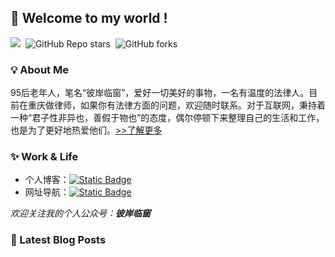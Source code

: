 ## 📌 Welcome to my world !

![](https://komarev.com/ghpvc/?username=LawyerLu&color=40c463)&nbsp; ![GitHub Repo stars](https://img.shields.io/github/stars/LawyerLu/OneBlog)
 &nbsp;![GitHub forks](https://img.shields.io/github/forks/LawyerLu/OneBlog) 

### 💡 About Me

95后老年人，笔名“彼岸临窗”，爱好一切美好的事物，一名有温度的法律人。目前在重庆做律师，如果你有法律方面的问题，欢迎随时联系。对于互联网，秉持着一种“君子性非异也，善假于物也”的态度，偶尔停顿下来整理自己的生活和工作，也是为了更好地热爱他们。[>>了解更多](https://oneblogx.com/about.html)

### ✨ Work & Life

- 个人博客：<a href="https://oneblogx.com" target="_blank"><img alt="Static Badge" src="https://img.shields.io/badge/oneblogx.com-%E5%8D%9A%E5%AE%A2-blue"></a>
- 网址导航：<a href="https://coolnav.com" target="_blank"><img alt="Static Badge" src="https://img.shields.io/badge/coolnav.com-%E9%85%B7%E5%AF%BC%E8%88%AA-267fef"></a>

*欢迎关注我的个人公众号：**彼岸临窗***

### 📙 Latest Blog Posts

<!-- BLOG-POST-LIST:START -->
<!-- BLOG-POST-LIST:END -->
